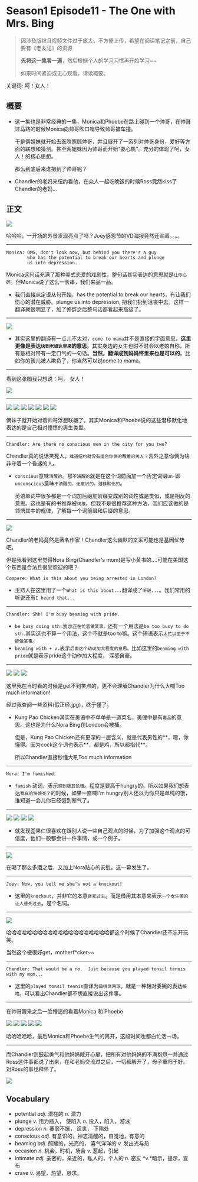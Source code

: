 # Season1 Episode11 - The One with Mrs. Bing

> 因涉及版权且视频文件过于庞大，不方便上传，希望在阅读笔记之前，自己要有《老友记》的资源
> 
> **先将这一集看一遍**，然后根据个人的学习习惯再开始学习~~
>
> 如果时间紧迫或无心观看，请读概要。

关键词: 呵！女人！

## 概要

- 这一集也是非常经典的一集，Monica和Phoebe在路上碰到一个帅哥，在帅哥过马路的时候Monica向帅哥吹口哨导致帅哥被车撞。

  于是俩姐妹就开始去医院照顾帅哥，并且展开了一系列对帅哥身份，爱好等方面的联想和猜测。甚至两姐妹因为帅哥而开始“耍心机”。充分的体现了呵，女人！的核心思想。

  那么到底后来谁把到了帅哥呢？

- Chandler的老妈来纽约看他，在众人一起吃晚饭的时候Ross竟然kiss了Chandler的老妈...


## 正文



![](../source/image/season1/episode11/1.png)

哈哈哈，一开场的外景发现亮点了吗？Joey感恩节的VD海报竟然还贴着。。。。

---

```
Monica: OMG, don't look now, but behind you there's a guy
        who has the potential to break our hearts and plunge
        us into depression.
```

Monica这句话充满了那种美式恋爱的戏剧性，整句话其实表达的意思就是`让你心碎`。但Monica说了这么一长串，我们来品一品。

- 我们直接从定语从句开始，has the potential to break our hearts，有让我们伤心的潜在威胁。plunge us into depression, 把我们扔到沮丧中去。这样一翻译就很明显了，加了修辞之后整句话都看起来高级了。


---

![](../source/image/season1/episode11/2.png)

- 其实这里的翻译有一点儿不太对，`come to mama`并不是直接的字面意思，**这里更像是表达`快到老娘这里来`的意思**。其实身边的女生也时不时会以老娘自称，所有是相对带有一定口气的一句话。**当然，翻译成到妈妈怀里来也是可以的**。比如你的孩儿被人欺负了，你当然可以说come to mama。

---

看到这张图我只想说：呵， 女人！

![](../source/image/season1/episode11/3.png)

---

![](../source/image/season1/episode11/4.png)
![](../source/image/season1/episode11/5.png)
![](../source/image/season1/episode11/6.png)
![](../source/image/season1/episode11/7.png)
![](../source/image/season1/episode11/8.png)
![](../source/image/season1/episode11/9.png)
![](../source/image/season1/episode11/10.png)

俩妹子就开始对着帅哥浮想联翩了。其实Monica和Phoebe说的这些潜移默化地表达的是自己相对憧憬的男生类型。

---

```
Chandler: Are there no conscious men in the city for you two?
```
Chandler真的说话笑死人。`难道纽约就没有适合你俩的醒着的男人？`言外之意你俩为啥非守着一个昏迷的人。

- `conscious`意味`清醒的`。那`不清醒的`就是在这个词前面加一个否定词缀`un-`即`unconscious`意味`不清醒的，无意识的，潜移默化的`。

  英语单词中很多都是一个词加后缀加前缀变成别的词性或是类似，或是相反的意思。这也是有的书推荐被`词根`。但我不是很推荐这种方法，我们应该做的是领悟其中的规律，了解每一个词前缀和后缀的意思。

---

![](../source/image/season1/episode11/11.png)

Chandler的老妈竟然是著名作家！Chandler这么幽默的文采可能也是基因优势吧。

但是我看到这里觉得Nora Bing(Chandler's mom)是写小黄书的....可能在美国这个东西是合法且很受欢迎的吧？


```
Compere: What is this about you being arrested in London?
```
- 主持人在这里用了一个`What is this about...`翻译成了`听说...`。我们常用的听说还有`I heard that...`

---

```
Chandler: Shh! I'm busy beaming with pride.
```

- `be busy doing sth.`表示`正在忙着做某事。`还有一个用法是`be too busy to do sth.`其实这也不算一个用法，这个不就是too to嘛。这个短语表示`太忙以至于不能做某事`。
- `beaming with + v.`表示`后面这个动词加大程度的意思。`比如这里的`beaming with pride`就是表示pride这个动作加大程度， 深感自豪。

---

![](../source/image/season1/episode11/12.png)
![](../source/image/season1/episode11/13.png)
![](../source/image/season1/episode11/14.png)

这里我在当时看的时候是get不到笑点的，更不会理解Chandler为什么大喊Too much information!

经过我查阅一些资料(假正经.jpg)，终于懂了。

- Kung Pao Chicken其实在美语中不单单是一道菜名，美俚中是有`毒品`的意思。这也是为什么Nora Bing在London会被捕。

  但是，Kung Pao Chicken还有更深的一层含义，就是代表男性的**，嗯，你懂得。因为cock这个词也表示**，都是鸡，所以都指代**。

  所以Chandler直接秒懂大吼Too much information


---

```
Nora: I'm famished.
```

- `famish` 动词，表示`感到极其饥饿`。程度是要高于hungry的。所以如果我们想表达`我真的快饿死了`的时候，如果一直喊I'm hungry别人还以为你只是单纯的饿，谁知道一会儿你已经饿到断气了。

---

![](../source/image/season1/episode11/15.png)
![](../source/image/season1/episode11/16.png)
![](../source/image/season1/episode11/17.png)
![](../source/image/season1/episode11/18.png)

- 就发现歪果仁很喜欢在跟别人说一些自己观点的时候，为了加强这个观点的可信度，他们一般都会讲一件事情，或一个例子。

---

![](../source/image/season1/episode11/19.png)

在喝了那么多酒之后，又加上Nora贴心的安慰。这一幕发生了。

---

```
Joey: Now, you tell me she's not a knockout!
```

- 这里的`knockout`，并非它的本意`昏死过去`。而是借用其本意来表示`一个女生美的让人昏死过去`。是个名词。

---

![](../source/image/season1/episode11/20.png)

哈哈哈哈哈哈哈哈哈哈哈哈哈哈哈哈哈哈哈哈都这个时候了Chandler还不忘开玩笑。

当然这个梗很好get，motherf*cker~~

---

```
Chandler: That would be a no.  Just because you played tonsil tennis with my mom...
```
- 这里的`played tonsil tennis`直译为`扁桃体网球`。就是一种相对委婉的表达`接吻`。可以看出Chandler都不想直接说出这件事。

---

在帅哥醒来之后一脸懵逼的看着Monica 和 Phoebe

![](../source/image/season1/episode11/21.png)
![](../source/image/season1/episode11/22.png)
![](../source/image/season1/episode11/23.png)
![](../source/image/season1/episode11/24.png)
![](../source/image/season1/episode11/25.png)

哈哈哈哈哈，最后Monica和Phoebe生气的离开，这段时间也都白忙活一场。

---

而Chandler则鼓起勇气和他妈妈敞开心扉，把所有对他妈妈的不满抱怨一并通过Ross这件事都说了出来，在和老妈交流过之后，一切都解开了，母子重归于好。对Ross的事也释怀了。

![](../source/image/season1/episode11/26.png)



## Vocabulary

- potential *adj.* 潜在的 *n.* 潜力
- plunge *v.* 用力插入， 使陷入 *n.* 投入，陷入，游泳
- depression *n.* 萎靡不振， 沮丧， 下陷处
- conscious *adj.* 有意识的，神志清醒的，自觉地，有意的
- beaming *adj.* 照耀的，光亮的， 喜气洋洋的 *v.* 发出光与热
- occasion *n.* 机会，时机，场合 *v.* 惹起，引起
- intimate *adj.* 亲密的，亲近的，私人的，个人的 *n.* 密友 *v.*暗示，提示，宣布
- crave *v.* 渴望，热望，恳求。